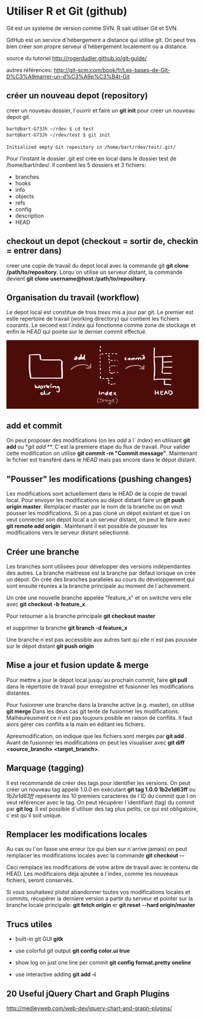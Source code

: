Utiliser R et Git (github)
========================================================

Git est un systeme de version comme SVN. R sait utiliser Git et SVN.

GitHub est un service d´hébergement a distance qui utilise git. On peut tres bien créer son propre serveur d´hébergement localement ou a distance.

source du tutoriel http://rogerdudler.github.io/git-guide/

autres références: http://git-scm.com/book/fr/Les-bases-de-Git-D%C3%A9marrer-un-d%C3%A9p%C3%B4t-Git

créer un nouveau depot (repository)
------------------------------------
creer un nouveau dossier, l´ouvrir et faire un **git init** pour creer un nouveau depot git.
```
bart@bart-G73Jh ~/rdev $ cd test
bart@bart-G73Jh ~/rdev/test $ git init

Initialized empty Git repository in /home/bart/rdev/test/.git/
```

Pour l'instant le dossier .git est crée en local dans le dossier test de /home/bart/rdev/. Il contient les 5 dossiers et 3 fichiers:

- branches
- hooks
- info
- objects
- refs
- config
- description
- HEAD


checkout un depot (checkout = sortir de, checkin = entrer dans)
-----------------
creer une copie de travail du depot local avec la commande git **git clone /path/to/repository**.
Lorqu´on utilise un serveur distant, la commande devient **git clone username@host:/path/to/repository**.

Organisation du travail (workflow)
----------------------------------
Le depot local est constitue de trois *trees* mis a jour par git. Le premier est estle repertoire de travail (working directory) qui contient les fichiers courants. Le second est l´*index* qui fonctionne comme zone de stockage et enfin le *HEAD* qui pointe sur le dernier commit effectué.

![alt text](trees.png)

add et commit
-------------
On peut proposer des modifications (on les *add* a l´ *Index*) en utilisant **git add <filename>** ou **git add* **. C´est la premiere étape du flux de travail. Pour valider cette modification on utilise **git commit -m "Commit message"**. Maintenant le fichier est transféré dans le *HEAD* mais pas encore dans le dépot distant.

"Pousser" les modifications (pushing changes)
---------------------------------------------
Les modifications sont actuellement dans le HEAD de la copie de travail local. Pour envoyer les modifications au dépot distant faire un **git push origin master**. Remplacer master par le nom de la branche ou on veut pousser les modifications.
Si on a pas cloné un dépot existant et que l on veut connecter son dépot local a un serveur distant, on peut le faire avec **git remote add origin <server>**. Maintenant il est possible de pousser les modifications vers le serveur distant sélectionné.

Créer une branche
-----------------
Les branches sont utilisées pour développer des versions indépendantes des autres. La branche maitresse est la branche par défaut lorsque on crée un dépot. On crée des branches paralleles au cours du développement qui sont ensuite réunies a la branche principale au moment de l´achevement.

Un crée une nouvelle branche appelée "feature_x" et on switche vers elle avec **git checkout -b feature_x**.

Pour retourner a la branche principale **git checkout master**

et supprimer la branche **git branch -d feature_x**

Une branche n´est pas accessible aux autres tant qu´elle n´est pas poussée sur le dépot distant **git push origin <branch>**

Mise a jour et fusion update & merge
-------------------------------------
Pour mettre a jour le dépot local jusqu´au prochain commit, faire **git pull** dans le répertoire de travail pour enregistrer et fusionner  les modifications distantes.

Pour fusionner une branche dans la branche active (e.g. master), on utilise **git merge <branch>**
 Dans les deux cas git tente de fusionner les modifications. Malheureusment ce n´est pas toujours posible en raison de conflits. Il faut alors gérer ces conflits a la main en éditant les fichiers.
 
Apresmodification, on indique que les fichiers sont mergés par **git add <filename>**. Avant de fusionner les modifications on peut les visualiser avec **git diff <source_branch> <target_branch>**.

Marquage (tagging)
--------
Il est recommandé de créer des tags pour identifier les versions. On peut créer un nouveau tag appelé  1.0.0 en exécutant **git tag 1.0.0 1b2e1d63ff** ou *1b2e1d63ff* repésente les 10 premiers caracteres de l´ID du commit que l on veut référencer avec le tag. On peut récupérer l´identifiant (tag) du commit par **git log**. Il est possible d´utiliser des tag plus petits, ce qui est obligatoire, c´est qu´il soit unique.


Remplacer les modifications locales
------------------------------------
Au cas ou l´on fasse une erreur (ce qui bien sur n´arrive jamais) on peut remplacer les modifications locales avec la commande **git checkout -- <filename>**

Ceci remplace les modifications de votre arbre de travail avec le contenu de HEAD. Les modificaions déja ajoutée a l´index, comme les nouveaux fichiers, seront conservés.

Si vous souhaiteez plutot abandonner toutes vos modifications locales et commits, récupérer la derniere version a partir du serveur et pointer sur la branche locale principale: **git fetch origin** er **git reset --hard origin/master**

Trucs utiles
------------

- built-in git GUI **gitk**

- use colorful git output **git config color.ui true**

- show log on just one line per commit **git config format.pretty oneline**

- use interactive adding **git add -i**

20 Useful jQuery Chart and Graph Plugins
----------------------------------------
http://medleyweb.com/web-dev/jquery-chart-and-graph-plugins/


